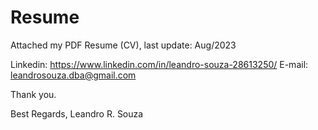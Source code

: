 # Resume
Attached my PDF Resume (CV), last update: Aug/2023

Linkedin: https://www.linkedin.com/in/leandro-souza-28613250/
E-mail: leandrosouza.dba@gmail.com

Thank you.

Best Regards, Leandro R. Souza
